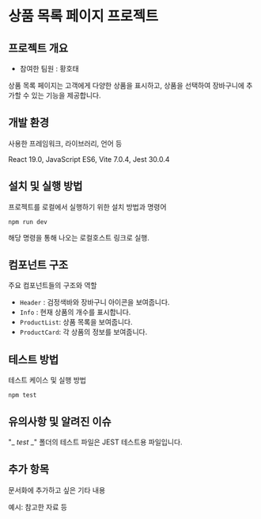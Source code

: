 # 상품 목록 페이지 프로젝트

## 프로젝트 개요

- 참여한 팀원 : 황호태

상품 목록 페이지는 고객에게 다양한 상품을 표시하고, 상품을 선택하여 장바구니에 추가할 수 있는 기능을 제공합니다.

## 개발 환경

사용한 프레임워크, 라이브러리, 언어 등

React 19.0, JavaScript ES6, Vite 7.0.4, Jest 30.0.4

## 설치 및 실행 방법

프로젝트를 로컬에서 실행하기 위한 설치 방법과 명령어

```
npm run dev
```

해당 명령을 통해 나오는 로컬호스트 링크로 실행.

## 컴포넌트 구조

주요 컴포넌트들의 구조와 역할

- `Header` : 검정색바와 장바구니 아이콘을 보여줍니다.
- `Info` : 현재 상품의 개수를 표시합니다.
- `ProductList`: 상품 목록을 보여줍니다.
- `ProductCard`: 각 상품의 정보를 보여줍니다.

## 테스트 방법

테스트 케이스 및 실행 방법

```
npm test
```

## 유의사항 및 알려진 이슈

"\_ _test_ \_" 폴더의 테스트 파일은 JEST 테스트용 파일입니다.

## 추가 항목

문서화에 추가하고 싶은 기타 내용

예시: 참고한 자료 등
